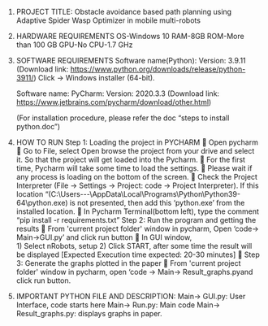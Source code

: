 1. PROJECT TITLE:  Obstacle avoidance based path planning using Adaptive Spider Wasp Optimizer in  mobile multi-robots
2. HARDWARE REQUIREMENTS
	OS-Windows 10
	RAM-8GB
	ROM-More than 100 GB
	GPU-No
	CPU-1.7 GHz

3. SOFTWARE REQUIREMENTS
	Software name(Python): Version: 3.9.11
	(Download link: https://www.python.org/downloads/release/python-3911/)
		Click -> Windows installer (64-bit).
 
	
	
	Software name: PyCharm: Version: 2020.3.3
	(Download link: https://www.jetbrains.com/pycharm/download/other.html)
 
	(For installation procedure, please refer the doc “steps to install python.doc”)


4. HOW TO RUN
Step 1: Loading the project in PYCHARM
	Open pycharm
	Go to File, select Open browse the project from your drive and select it. So that the project will get loaded into the Pycharm.
	For the first time, Pycharm will take some time to load the settings.
	Please wait if any process is loading on the bottom of the screen.
	Check the Project Interpreter (File -> Settings -> Project: code -> Project Interpreter). 
If this location “(C:\Users\---\AppData\Local\Programs\Python\Python39-64\python.exe) is not presented, then add this ‘python.exe’ from the installed location.
	In Pycharm Terminal(bottom left), type the comment “pip install -r requirements.txt”
Step 2: Run the program and getting the results 
	From 'current project folder' window in pycharm, Open ‘code-> Main->GUI.py’ and click run button
	In GUI window, 	            
                                                1) Select nRobots, setup
				2) Click START, after some time the result will be displayed 
				[Expected Execution time expected: 20-30 minutes]
	Step 3: Generate the graphs plotted in the paper
	From 'current project folder' window in pycharm, open ‘code -> Main-> Result_graphs.pyand click run button.
		
5. IMPORTANT PYTHON FILE AND DESCRIPTION:
	Main-> GUI.py: User Interface, code starts here
	Main-> Run.py: Main code
	Main-> Result_graphs.py: displays graphs in paper.
